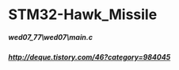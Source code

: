 # STM32-Hawk_Missile 
##### wed07_77\wed07\main.c
##### http://deque.tistory.com/46?category=984045
